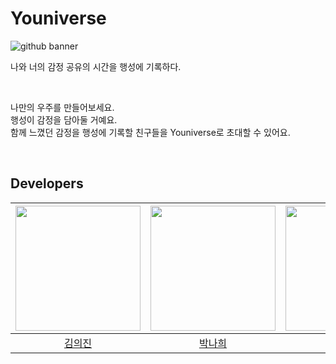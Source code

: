# Youniverse  

![github banner](https://user-images.githubusercontent.com/71601985/135751107-a0d0a4be-4a77-4af4-bd20-9291a5f4d0f8.png)


나와 너의 감정 공유의 시간을 행성에 기록하다.

<br/>

나만의 우주를 만들어보세요.  
행성이 감정을 담아둘 거예요.  
함께 느꼈던 감정을 행성에 기록할 친구들을 Youniverse로 초대할 수 있어요.  

<br/>

## Developers

|<img src="https://user-images.githubusercontent.com/71601985/135751358-3b561a71-c5be-4cbe-8e3a-8e0c22157f79.png" width=200>|<img src="https://user-images.githubusercontent.com/71601985/135751355-c14b220e-6f5f-404c-b60d-3ef1fa63077a.jpg" width=200>|<img src="https://user-images.githubusercontent.com/71601985/135751461-1f519e83-d196-4542-825e-edb571ed32f1.png" width=200>|
|:---:|:---:|:---:|
|<a href="https://github.com/euijinkk">김의진</a>|<a href="https://github.com/Nahee-Park">박나희</a>|<a href="https://github.com/daeun-danna-lee">이다은</a>|
